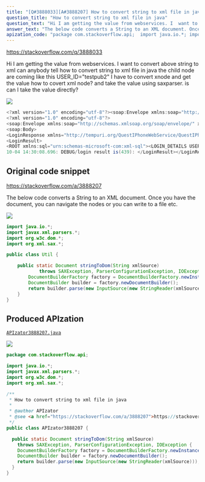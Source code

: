 ```yaml
---
title: "[Q#3888033][A#3888207] How to convert string to xml file in java"
question_title: "How to convert string to xml file in java"
question_text: "Hi I am getting the value from webservices. I  want to convert above string to xml can anybody tell how to convert string to xml file in java the child node are coming like this USER_ID=\"testpub2\" I have to convert xnode and get the value how to covert xml node?  and take the value using saxparser. is can I take the value directly?"
answer_text: "The below code converts a String to an XML document. Once you have the document, you can navigate the nodes or you can write to a file etc."
apization_code: "package com.stackoverflow.api;  import java.io.*; import javax.xml.parsers.*; import org.w3c.dom.*; import org.xml.sax.*;  /**  * How to convert string to xml file in java  *  * @author APIzator  * @see <a href=\"https://stackoverflow.com/a/3888207\">https://stackoverflow.com/a/3888207</a>  */ public class APIzator3888207 {    public static Document stringToDom(String xmlSource)     throws SAXException, ParserConfigurationException, IOException {     DocumentBuilderFactory factory = DocumentBuilderFactory.newInstance();     DocumentBuilder builder = factory.newDocumentBuilder();     return builder.parse(new InputSource(new StringReader(xmlSource)));   } }"
---
```


https://stackoverflow.com/q/3888033

Hi I am getting the value from webservices. I  want to convert above string to xml can anybody tell how to convert string to xml file in java
the child node are coming like this USER_ID=&quot;testpub2&quot; I have to convert xnode and get the value how to covert xml node?  and take the value using saxparser. is can I take the value directly?


<div class="code-logo"><img src="/stackoverflow.png" /></div>

```java
<?xml version="1.0" encoding="utf-8"?><soap:Envelope xmlns:soap="http://schemas.xmlsoap.org/soap/envelope/" xmlns:xsi="http://www.w3.org/2001/XMLSchema-instance" xmlns:xsd="http://www.w3.org/2001/XMLSchema"><soap:Body><LoginResponse xmlns="http://tempuri.org/QuestIPhoneWebService/QuestIPhoneWebService"><LoginResult><RETURN_VALUE><ERROR RESULT= '-1' DESC = 'The password entered into the system is not valid. Please check your password and try again.'/></RETURN_VALUE></LoginResult></LoginResponse></soap:Body></soap:Envelope>
<?xml version="1.0" encoding="utf-8"?>
<soap:Envelope xmlns:soap="http://schemas.xmlsoap.org/soap/envelope/" xmlns:xsi="http://www.w3.org/2001/XMLSchema-instance" xmlns:xsd="http://www.w3.org/2001/XMLSchema">
<soap:Body>
<LoginResponse xmlns="http://tempuri.org/QuestIPhoneWebService/QuestIPhoneWebService">
<LoginResult>
<ROOT xmlns:sql="urn:schemas-microsoft-com:xml-sql"><LOGIN_DETAILS USER_ID="testpub2" COMPANY_ID="1" USER_NAME=" aaa" SYSTEM_USER_ID="6976" USER_EMAIL_ID="hcltestpub2@HSDLGSDMNK0098.com" TOKEN_STRING="A93805F1F1C340F5A8155FDD9B77E595" DISCLAIMER_AGREED="1" USER_ENABLED="1" USER_COMPANY_ENABLED="1" USER_TYPE="2" LOGIN_EXPIRY_DAYS="999" TOKEN_CREATION_DATE="2010-10-01T16:04:26" MOBILE_ENABLED="1" USER_COMPANY_MOBILE_ENABLED="1"/><COMPANY_DETAILS CLIENT_TYPE_ID="8"/><USER_SETTINGS><QUEST_GROUP ID="14293" NAME="World" ASSIGN_NUM="14"/><INDEX_PROVIDER ID="14251" NAME="QUEST (Default)"/><STOCK_IDENTIFIER ID="57" NAME="TICKER"/></USER_SETTINGS><PERMISSIONS><QUEST_FUNCTIONS><FUNCTION NAME="charting" ID="501" ACCESS="1"/><FUNCTION NAME="modeller" ID="512" ACCESS="1"/><FUNCTION NAME="momentum" ID="513" ACCESS="1"/><FUNCTION NAME="portfolio" ID="516" ACCESS="1"/><FUNCTION NAME="search" ID="518" ACCESS="1"/><FUNCTION NAME="sensitivity" ID="521" ACCESS="1"/><FUNCTION NAME="statistics" ID="524" ACCESS="1"/><FUNCTION NAME="strategy" ID="525" ACCESS="1"/><FUNCTION NAME="summary" ID="526" ACCESS="1"/><FUNCTION NAME="triangle" ID="528" ACCESS="1"/><FUNCTION NAME="valuation" ID="529" ACCESS="1"/><FUNCTION NAME="commentary" ID="530" ACCESS="1"/><FUNCTION NAME="CITN" ID="534" ACCESS="1"/><FUNCTION NAME="batch report" ID="553" ACCESS="1"/><FUNCTION NAME="ModellerWS" ID="557" ACCESS="1"/><FUNCTION NAME="Sector Analysis" ID="562" ACCESS="1"/></QUEST_FUNCTIONS><ADMIN_FUNCTIONS><FUNCTION NAME="administrator" ID="531" ACCESS="0"/><FUNCTION NAME="author" ID="532" ACCESS="1"/><FUNCTION NAME="publisher" ID="533" ACCESS="0"/><FUNCTION NAME="editor" ID="539" ACCESS="0"/></ADMIN_FUNCTIONS></PERMISSIONS></ROOT>
10-04 14:30:08.696: DEBUG/login result is(439): </LoginResult></LoginResponse></soap:Body></soap:Envelope>
```


## Original code snippet

https://stackoverflow.com/a/3888207

The below code converts a String to an XML document. Once you have the document, you can navigate the nodes or you can write to a file etc.

<div class="code-logo"><img src="/stackoverflow.png" /></div>

```java
import java.io.*;
import javax.xml.parsers.*;
import org.w3c.dom.*;
import org.xml.sax.*;

public class Util {

    public static Document stringToDom(String xmlSource) 
            throws SAXException, ParserConfigurationException, IOException {
        DocumentBuilderFactory factory = DocumentBuilderFactory.newInstance();
        DocumentBuilder builder = factory.newDocumentBuilder();
        return builder.parse(new InputSource(new StringReader(xmlSource)));
    }
}
```

## Produced APIzation

[`APIzator3888207.java`](https://github.com/pasqualesalza/apization/raw/main/data/search/APIzator3888207.java)

<div class="code-logo"><img src="/apizator.png" /></div>

```java
package com.stackoverflow.api;

import java.io.*;
import javax.xml.parsers.*;
import org.w3c.dom.*;
import org.xml.sax.*;

/**
 * How to convert string to xml file in java
 *
 * @author APIzator
 * @see <a href="https://stackoverflow.com/a/3888207">https://stackoverflow.com/a/3888207</a>
 */
public class APIzator3888207 {

  public static Document stringToDom(String xmlSource)
    throws SAXException, ParserConfigurationException, IOException {
    DocumentBuilderFactory factory = DocumentBuilderFactory.newInstance();
    DocumentBuilder builder = factory.newDocumentBuilder();
    return builder.parse(new InputSource(new StringReader(xmlSource)));
  }
}

```